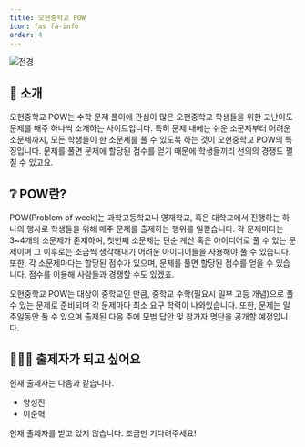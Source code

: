 ```yaml
---
title: 오현중학교 POW
icon: fas fa-info
order: 4
---
```


![전경](https://external-content.duckduckgo.com/iu/?u=https%3A%2F%2Fupload.wikimedia.org%2Fwikipedia%2Fcommons%2Fthumb%2F8%2F8f%2FOhyun_Middle_School.jpeg%2F540px-Ohyun_Middle_School.jpeg&f=1&nofb=1)

## 👋 소개

오현중학교 POW는 수학 문제 풀이에 관심이 많은 오현중학교 학생들을 위한 고난이도 문제를 매주 하나씩 소개하는 사이트입니다. 특히 문제 내에는 쉬운 소문제부터 어려운 소문제까지, 모든 학생들이 한 소문제를 풀 수 있도록 하는 것이 오현중학교 POW의 특징입니다. 문제를 풀면 문제에 할당된 점수를 얻기 때문에 학생들끼리 선의의 경쟁도 펼칠 수 있고요.

## ❔ POW란?

POW(Problem of week)는 과학고등학교나 영재학교, 혹은 대학교에서 진행하는 하나의 행사로 학생들을 위해 매주 문제를 출제하는 행위를 일컫습니다. 각 문제마다는 3~4개의 소문제가 존재하며, 첫번째 소문제는 단순 계산 혹은 아이디어로 풀 수 있는 문제이며 그 이후로는 조금씩 생각해내기 어려운 아이디어들을 사용해야 풀 수 있습니다. 또한, 각 소문제마다는 할당된 점수가 있으며, 문제를 풀면 할당된 점수를 얻을 수 있습니다. 점수를 이용해 사람들과 경쟁할 수도 있겠죠.

오현중학교 POW는 대상이 중학교인 만큼, 중학교 수학(필요시 일부 고등 개념)으로 풀 수 있는 문제로 준비되며 각 문제마다 최소 요구 학력이 나와있습니다. 또한, 문제는 일주일동안 풀 수 있으며 출제된 다음 주에 모범 답안 및 참가자 명단을 공개할 예정입니다.

## 🙋‍♀️🙋 출제자가 되고 싶어요

현재 출제자는 다음과 같습니다.  

- 양성진
- 이준혁

현재 출제자를 받고 있지 않습니다. 조금만 기다려주세요!
